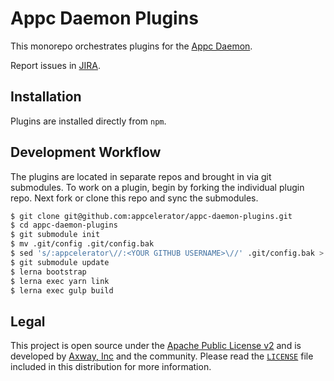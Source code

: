 # Appc Daemon Plugins

This monorepo orchestrates plugins for the [Appc Daemon][1].

Report issues in [JIRA](https://jira.appcelerator.org/projects/DAEMON/issues).

## Installation

Plugins are installed directly from `npm`.

## Development Workflow

The plugins are located in separate repos and brought in via git submodules. To work on a plugin,
begin by forking the individual plugin repo. Next fork or clone this repo and sync the submodules.

```sh
$ git clone git@github.com:appcelerator/appc-daemon-plugins.git
$ cd appc-daemon-plugins
$ git submodule init
$ mv .git/config .git/config.bak
$ sed 's/:appcelerator\//:<YOUR GITHUB USERNAME>\//' .git/config.bak > .git/config
$ git submodule update
$ lerna bootstrap
$ lerna exec yarn link
$ lerna exec gulp build
```

## Legal

This project is open source under the [Apache Public License v2][2] and is developed by
[Axway, Inc](http://www.axway.com/) and the community. Please read the [`LICENSE`][2] file included
in this distribution for more information.

[1]: https://github.com/appcelerator/appc-daemon
[2]: https://github.com/appcelerator/appc-daemon-plugins/blob/master/LICENSE
